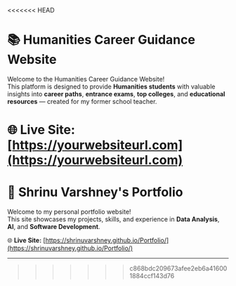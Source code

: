 <<<<<<< HEAD
# 📚 Humanities Career Guidance Website

Welcome to the Humanities Career Guidance Website!  
This platform is designed to provide **Humanities students** with valuable insights into **career paths**, **entrance exams**, **top colleges**, and **educational resources** — created for my former school teacher.

🌐 **Live Site:** [https://yourwebsiteurl.com](https://yourwebsiteurl.com)
=======
# 💼 Shrinu Varshney's Portfolio

Welcome to my personal portfolio website!  
This site showcases my projects, skills, and experience in **Data Analysis**, **AI**, and **Software Development**.

🌐 **Live Site:** [https://shrinuvarshney.github.io/Portfolio/](https://shrinuvarshney.github.io/Portfolio/)

---
>>>>>>> c868bdc209673afee2eb6a416001884ccf143d76
